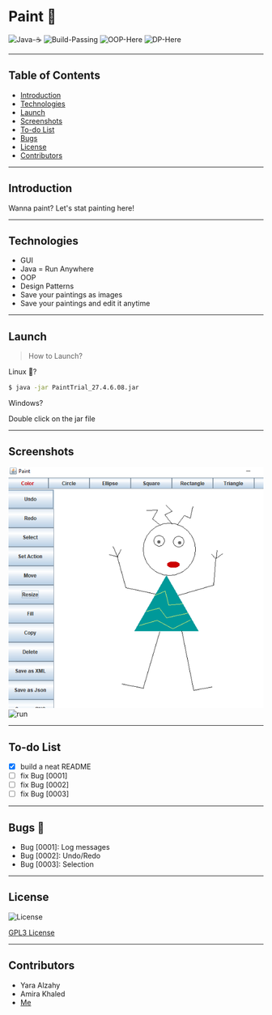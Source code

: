 
# Paint 🎨


![Java-☕][1]
![Build-Passing][2]
![OOP-Here][3]
![DP-Here][4]

[1]: https://img.shields.io/:Build-Passing-green.svg?style=round-square
[2]: https://img.shields.io/:Java-☕-brown.svg?style=round-square
[3]: https://img.shields.io/:OOP-purple.svg?style=round-square
[4]: https://img.shields.io/:Design_Patterns-darkblue.svg?style=round-square

---

## Table of Contents
* [Introduction][10]
* [Technologies][11]
* [Launch][12]
* [Screenshots][14]
* [To-do List][16]
* [Bugs][17]
* [License][18]
* [Contributors][15]


[10]: https://github.com/Hagar-Usama/Paint-Project#introduction

[11]: https://github.com/Hagar-Usama/Paint-Project#technologies

[12]: https://github.com/Hagar-Usama/Paint-Project#launch

[13]: https://github.com/Hagar-Usama/Paint-Project#-restrictions

[14]: https://github.com/Hagar-Usama/Paint-Project#screenshots

[15]: https://github.com/Hagar-Usama/Paint-Project#contributors

[16]: https://github.com/Hagar-Usama/Paint-Project#to-do-list

[17]: https://github.com/Hagar-Usama/Paint-Project#bugs-

[18]: https://github.com/Hagar-Usama/Paint-Project#license

---

## Introduction
Wanna paint? Let's stat painting here!

---

## Technologies

* GUI
* Java = Run Anywhere
* OOP
* Design Patterns
* Save your paintings as images
* Save your paintings and edit it anytime

---

## Launch

>How to Launch?

Linux 🐧?

 ```bash
 $ java -jar PaintTrial_27.4.6.08.jar
 ```

 Windows?

 Double click on the jar file

---


## Screenshots

![boo][40]
![run][41]

[40]:https://github.com/Hagar-Usama/Paint-Project/blob/master/PaintTrial_27.4.6.08/images/boo.png
[41]:40]:https://github.com/Hagar-Usama/Paint-Project/blob/master/PaintTrial_27.4.6.08/images/paint_4.gif


---
## To-do List
* [x] build a neat README
* [ ] fix Bug [0001]
* [ ] fix Bug [0002]
* [ ] fix Bug [0003]

---

## Bugs 🐞

* Bug [0001]: Log messages
* Bug [0002]: Undo/Redo
* Bug [0003]: Selection

---

## License
![License](http://img.shields.io/:License-GPL3-blue.svg?style=round-square)

[GPL3 License](https://www.gnu.org/licenses/gpl-3.0.en.html "GPL3")


---

## Contributors
* Yara Alzahy
* Amira Khaled
* [Me][52]

[50]:
[51]:
[52]:github.com/Hagar-Usama 'Hagar Usama'
